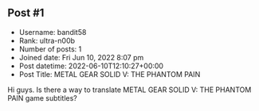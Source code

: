 ## Post #1
- Username: bandit58
- Rank: ultra-n00b
- Number of posts: 1
- Joined date: Fri Jun 10, 2022 8:07 pm
- Post datetime: 2022-06-10T12:10:27+00:00
- Post Title: METAL GEAR SOLID V: THE PHANTOM PAIN

Hi guys.
Is there a way to translate METAL GEAR SOLID V: THE PHANTOM PAIN game subtitles?
